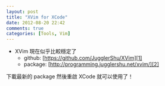 ```yaml
---
layout: post
title: "XVim for XCode"
date: 2012-08-20 22:42
comments: true
categories: [Tools, Vim]
---
```


* XVim 現在似乎比較穩定了
  * github: [https://github.com/JugglerShu/XVim][1]
  * package: [http://programming.jugglershu.net/xvim/][2]

下載最新的 package 然後重啟 XCode 就可以使用了！

[1]: https://github.com/JugglerShu/XVim "github"
[2]: http://programming.jugglershu.net/xvim/ "package"
